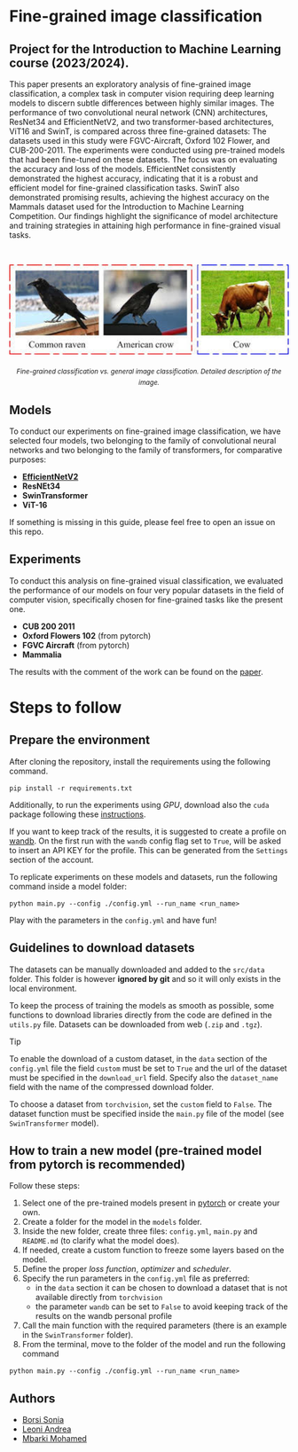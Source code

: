 # Fine-grained image classification

## Project for the Introduction to Machine Learning course (2023/2024).

This paper presents an exploratory analysis of fine-grained image classification, a complex task in computer vision requiring deep learning models to discern subtle differences between highly similar images. The performance of two convolutional neural network (CNN) architectures, ResNet34 and EfficientNetV2, and two transformer-based architectures, ViT16 and SwinT, is compared across three fine-grained datasets: The datasets used in this study were FGVC-Aircraft, Oxford 102 Flower, and CUB-200-2011. The experiments were conducted using pre-trained models that had been fine-tuned on these datasets. The focus was on evaluating the accuracy and loss of the models. EfficientNet consistently demonstrated the highest accuracy, indicating that it is a robust and efficient model for fine-grained classification tasks. SwinT also demonstrated promising results, achieving the highest accuracy on the Mammals dataset used for the Introduction to Machine Learning Competition. Our findings highlight the significance of model architecture and training strategies in attaining high performance in fine-grained visual tasks.

<br>

<p align="center">
  <img src="https://github.com/andreleo02/deep-dream-team/blob/9f9672f7b2fb71ec20b1a9eac890e3074ff0ddab/Fine%20grained%20vs%20image%20classification%20.jpeg?raw=true" width="512"/>  
</p>

<p align="center">
  <sub><em>Fine-grained classification vs. general image classification. Detailed description of the image.</em></sub>
</p>


## Models 
To conduct our experiments on fine-grained image classification, we have selected four models, two belonging to the family of convolutional neural networks  and two belonging to the family of transformers, for comparative purposes:

- **[EfficientNetV2](https://github.com/andreleo02/deep-dream-team/tree/7964a7d63d8beab4f713f7030f3412d59899445c/src/models/EfficientNetV2)**
- **ResNEt34**
- **SwinTransformer**
- **ViT-16**

If something is missing in this guide, please feel free to open an issue on this repo.


## Experiments 
To conduct this analysis on fine-grained visual classification, we evaluated the performance of our models on four very popular datasets in the field of computer vision, specifically chosen for fine-grained tasks like the present one.
- **CUB 200 2011**
- **Oxford Flowers 102** (from pytorch)
- **FGVC Aircraft** (from pytorch)
- **Mammalia**

The results with the comment of the work can be found on the [paper]().

  
# Steps to follow

## Prepare the environment

After cloning the repository, install the requirements using the following command.

```
pip install -r requirements.txt
```

Additionally, to run the experiments using _GPU_, download also the `cuda` package following these [instructions](https://pytorch.org/get-started/locally/).

If you want to keep track of the results, it is suggested to create a profile on [wandb](https://wandb.ai). On the first run with the `wandb` config flag set to `True`, will be asked to insert an API KEY for the profile. This can be generated from the `Settings` section of the account.


To replicate experiments on these models and datasets, run the following command inside a model folder:

```
python main.py --config ./config.yml --run_name <run_name>
```

Play with the parameters in the `config.yml` and have fun!

## Guidelines to download datasets

The datasets can be manually downloaded and added to the `src/data` folder. This folder is however **ignored by git** and so it will only exists in the local environment.

To keep the process of training the models as smooth as possible, some functions to download libraries directly from the code are defined in the `utils.py` file. Datasets can be downloaded from web (`.zip` and `.tgz`).

> [!TIP]
> To enable the download of a custom dataset, in the `data` section of the `config.yml` file the field `custom` must be set to `True` and the url of the dataset must be specified in the `download_url` field. Specify also the `dataset_name` field with the name of the compressed download folder.

To choose a dataset from `torchvision`, set the `custom` field to `False`. The dataset function must be specified inside the `main.py` file of the model (see `SwinTransformer` model).

## How to train a new model (pre-trained model from pytorch is recommended)

Follow these steps:

1. Select one of the pre-trained models present in [pytorch](https://pytorch.org/vision/stable/models.html#classification) or create your own.
2. Create a folder for the model in the `models` folder.
3. Inside the new folder, create three files: `config.yml`, `main.py` and `README.md` (to clarify what the model does).
4. If needed, create a custom function to freeze some layers based on the model.
5. Define the proper _loss function_, _optimizer_ and _scheduler_.
6. Specify the run parameters in the `config.yml` file as preferred:
   - in the `data` section it can be chosen to download a dataset that is not available directly from `torchvision`
   - the parameter `wandb` can be set to `False` to avoid keeping track of the results on the wandb personal profile
7. Call the main function with the required parameters (there is an example in the `SwinTransformer` folder).
8. From the terminal, move to the folder of the model and run the following command

```
python main.py --config ./config.yml --run_name <run_name>
```

## Authors

- [Borsi Sonia](https://github.com/SoniaBorsi/)
- [Leoni Andrea](https://github.com/andreleo02/)
- [Mbarki Mohamed ](https://github.com/mbarki-mohamed/)
